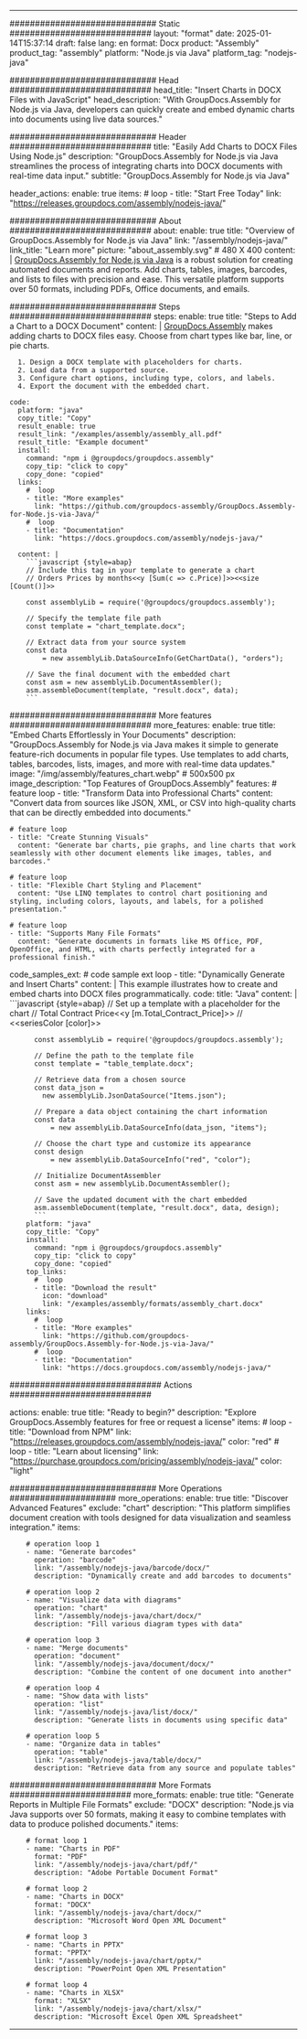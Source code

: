 



---
############################# Static ############################
layout: "format"
date:  2025-01-14T15:37:14
draft: false
lang: en
format: Docx
product: "Assembly"
product_tag: "assembly"
platform: "Node.js via Java"
platform_tag: "nodejs-java"

############################# Head ############################
head_title: "Insert Charts in DOCX Files with JavaScript"
head_description: "With GroupDocs.Assembly for Node.js via Java, developers can quickly create and embed dynamic charts into documents using live data sources."

############################# Header ############################
title: "Easily Add Charts to DOCX Files Using Node.js" 
description: "GroupDocs.Assembly for Node.js via Java streamlines the process of integrating charts into DOCX documents with real-time data input."
subtitle: "GroupDocs.Assembly for Node.js via Java" 

header_actions:
  enable: true
  items:
    #  loop
    - title: "Start Free Today"
      link: "https://releases.groupdocs.com/assembly/nodejs-java/"
      
############################# About ############################
about:
    enable: true
    title: "Overview of GroupDocs.Assembly for Node.js via Java"
    link: "/assembly/nodejs-java/"
    link_title: "Learn more"
    picture: "about_assembly.svg" # 480 X 400
    content: |
       [GroupDocs.Assembly for Node.js via Java](/assembly/nodejs-java/) is a robust solution for creating automated documents and reports. Add charts, tables, images, barcodes, and lists to files with precision and ease. This versatile platform supports over 50 formats, including PDFs, Office documents, and emails.

############################# Steps ############################
steps:
    enable: true
    title: "Steps to Add a Chart to a DOCX Document"
    content: |
      [GroupDocs.Assembly](/assembly/nodejs-java/) makes adding charts to DOCX files easy. Choose from chart types like bar, line, or pie charts.
      
      1. Design a DOCX template with placeholders for charts.
      2. Load data from a supported source.
      3. Configure chart options, including type, colors, and labels.
      4. Export the document with the embedded chart.
   
    code:
      platform: "java"
      copy_title: "Copy"
      result_enable: true
      result_link: "/examples/assembly/assembly_all.pdf"
      result_title: "Example document"
      install:
        command: "npm i @groupdocs/groupdocs.assembly"
        copy_tip: "click to copy"
        copy_done: "copied"
      links:
        #  loop
        - title: "More examples"
          link: "https://github.com/groupdocs-assembly/GroupDocs.Assembly-for-Node.js-via-Java/"
        #  loop
        - title: "Documentation"
          link: "https://docs.groupdocs.com/assembly/nodejs-java/"
          
      content: |
        ```javascript {style=abap}
        // Include this tag in your template to generate a chart
        // Orders Prices by months<<y [Sum(c => c.Price)]>><<size [Count()]>>
    
        const assemblyLib = require('@groupdocs/groupdocs.assembly');

        // Specify the template file path
        const template = "chart_template.docx";

        // Extract data from your source system
        const data 
            = new assemblyLib.DataSourceInfo(GetChartData(), "orders");

        // Save the final document with the embedded chart
        const asm = new assemblyLib.DocumentAssembler();
        asm.assembleDocument(template, "result.docx", data);
        ```           

############################# More features ############################
more_features:
  enable: true
  title: "Embed Charts Effortlessly in Your Documents"
  description: "GroupDocs.Assembly for Node.js via Java makes it simple to generate feature-rich documents in popular file types. Use templates to add charts, tables, barcodes, lists, images, and more with real-time data updates."
  image: "/img/assembly/features_chart.webp" # 500x500 px
  image_description: "Top Features of GroupDocs.Assembly"
  features:
    # feature loop
    - title: "Transform Data into Professional Charts"
      content: "Convert data from sources like JSON, XML, or CSV into high-quality charts that can be directly embedded into documents."

    # feature loop
    - title: "Create Stunning Visuals"
      content: "Generate bar charts, pie graphs, and line charts that work seamlessly with other document elements like images, tables, and barcodes."

    # feature loop
    - title: "Flexible Chart Styling and Placement"
      content: "Use LINQ templates to control chart positioning and styling, including colors, layouts, and labels, for a polished presentation."

    # feature loop
    - title: "Supports Many File Formats"
      content: "Generate documents in formats like MS Office, PDF, OpenOffice, and HTML, with charts perfectly integrated for a professional finish."
      
  code_samples_ext:
    # code sample ext loop
    - title: "Dynamically Generate and Insert Charts"
      content: |
        This example illustrates how to create and embed charts into DOCX files programmatically.
      code:
        title: "Java"
        content: |
          ```javascript {style=abap}
          // Set up a template with a placeholder for the chart
          // Total Contract Price<<y [m.Total_Contract_Price]>>
          // <<seriesColor [color]>>
          
          const assemblyLib = require('@groupdocs/groupdocs.assembly');

          // Define the path to the template file
          const template = "table_template.docx";

          // Retrieve data from a chosen source
          const data_json = 
            new assemblyLib.JsonDataSource("Items.json");

          // Prepare a data object containing the chart information
          const data 
              = new assemblyLib.DataSourceInfo(data_json, "items");

          // Choose the chart type and customize its appearance
          const design 
              = new assemblyLib.DataSourceInfo("red", "color");

          // Initialize DocumentAssembler
          const asm = new assemblyLib.DocumentAssembler();

          // Save the updated document with the chart embedded
          asm.assembleDocument(template, "result.docx", data, design);
          ```
        platform: "java"
        copy_title: "Copy"
        install:
          command: "npm i @groupdocs/groupdocs.assembly"
          copy_tip: "click to copy"
          copy_done: "copied"
        top_links:
          #  loop
          - title: "Download the result"
            icon: "download"
            link: "/examples/assembly/formats/assembly_chart.docx"
        links:
          #  loop
          - title: "More examples"
            link: "https://github.com/groupdocs-assembly/GroupDocs.Assembly-for-Node.js-via-Java/"
          #  loop
          - title: "Documentation"
            link: "https://docs.groupdocs.com/assembly/nodejs-java/"
            

            


############################## Actions ############################

actions:
  enable: true
  title: "Ready to begin?"
  description: "Explore GroupDocs.Assembly features for free or request a license"
  items:
    #  loop
    - title: "Download from NPM"
      link: "https://releases.groupdocs.com/assembly/nodejs-java/"
      color: "red"
        #  loop
    - title: "Learn about licensing"
      link: "https://purchase.groupdocs.com/pricing/assembly/nodejs-java/"
      color: "light"


############################# More Operations #####################
more_operations:
    enable: true
    title: "Discover Advanced Features"
    exclude: "chart"
    description: "This platform simplifies document creation with tools designed for data visualization and seamless integration."
    items: 
          
        # operation loop 1
        - name: "Generate barcodes"
          operation: "barcode"
          link: "/assembly/nodejs-java/barcode/docx/"
          description: "Dynamically create and add barcodes to documents"

        # operation loop 2
        - name: "Visualize data with diagrams"
          operation: "chart"
          link: "/assembly/nodejs-java/chart/docx/"
          description: "Fill various diagram types with data"

        # operation loop 3
        - name: "Merge documents"
          operation: "document"
          link: "/assembly/nodejs-java/document/docx/"
          description: "Combine the content of one document into another"

        # operation loop 4
        - name: "Show data with lists"
          operation: "list"
          link: "/assembly/nodejs-java/list/docx/"
          description: "Generate lists in documents using specific data"

        # operation loop 5
        - name: "Organize data in tables"
          operation: "table"
          link: "/assembly/nodejs-java/table/docx/"
          description: "Retrieve data from any source and populate tables"
         
          
############################# More Formats ########################
more_formats:
    enable: true
    title: "Generate Reports in Multiple File Formats"
    exclude: "DOCX"
    description: "Node.js via Java supports over 50 formats, making it easy to combine templates with data to produce polished documents."
    items: 
          
        # format loop 1
        - name: "Charts in PDF"
          format: "PDF"
          link: "/assembly/nodejs-java/chart/pdf/"
          description: "Adobe Portable Document Format"
          
        # format loop 2
        - name: "Charts in DOCX"
          format: "DOCX"
          link: "/assembly/nodejs-java/chart/docx/"
          description: "Microsoft Word Open XML Document"
          
        # format loop 3
        - name: "Charts in PPTX"
          format: "PPTX"
          link: "/assembly/nodejs-java/chart/pptx/"
          description: "PowerPoint Open XML Presentation"
          
        # format loop 4
        - name: "Charts in XLSX"
          format: "XLSX"
          link: "/assembly/nodejs-java/chart/xlsx/"
          description: "Microsoft Excel Open XML Spreadsheet"


          

---